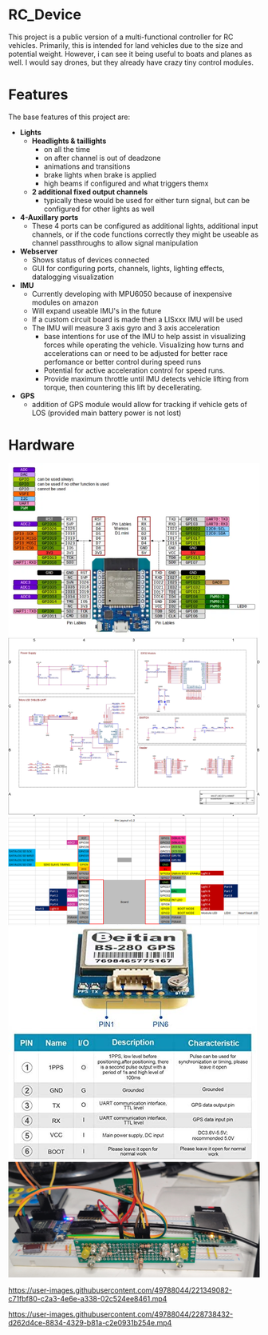 # RC_Device
 This project is a public version of a multi-functional controller for RC vehicles.
 Primarily, this is intended for land vehicles due to the size and potential weight.
 However, i can see it being useful to boats and planes as well. I would say drones,
 but they already have crazy tiny control modules.

 # Features
 The base features of this project are:
 - **Lights**
   - **Headlights & taillights**
     - on all the time
     - on after channel is out of deadzone
     - animations and transitions
     - brake lights when brake is applied
     - high beams if configured and what triggers themx
   - **2 additional fixed output channels**
     - typically these would be used for either turn signal, but can be configured for
       other lights as well
  - **4-Auxillary ports**
    - These 4 ports can be configured as additional lights, additional input channels, or
      if the code functions correctly they might be useable as channel passthroughs to allow
      signal manipulation
 - **Webserver**
   - Shows status of devices connected
   - GUI for configuring ports, channels, lights, lighting effects, datalogging visualization
 - **IMU**
   - Currently developing with MPU6050 because of inexpensive modules on amazon
   - Will expand useable IMU's in the future
   - If a custom circuit board is made then a LISxxx IMU will be used
   - The IMU will measure 3 axis gyro and 3 axis acceleration
     - base intentions for use of the IMU to help assist in visualizing forces while operating
       the vehicle. Visualizing how turns and accelerations can or need to be adjusted for better
       race perfomance or better control during speed runs
     - Potential for active acceleration control for speed runs.
     - Provide maximum throttle until IMU detects vehicle lifting from torque, then countering
       this lift by decellerating.
- **GPS**
  - addition of GPS module would allow for tracking if vehicle gets of LOS (provided main battery power is not lost)

# Hardware
![alt text](https://github.com/Psylenceo/RC_Device/blob/683b829e938ea9c14517846d7e230cc802156c6b/Images/ESp32%20io%20layout.png)
![alt text](https://github.com/Psylenceo/RC_Device/blob/683b829e938ea9c14517846d7e230cc802156c6b/Images/Wemos%20D1%20Schematic.jpeg)
![alt text](https://github.com/Psylenceo/RC_Device/blob/683b829e938ea9c14517846d7e230cc802156c6b/Images/Pin%20layout.png)
![alt text](https://github.com/Psylenceo/RC_Device/blob/683b829e938ea9c14517846d7e230cc802156c6b/Images/BS-280%20GPS%20Pinout.jpg)
![alt text](https://github.com/Psylenceo/RC_Device/blob/main/Images/20230317_110735.jpg)


https://user-images.githubusercontent.com/49788044/221349082-c71fbf80-c2a3-4e6e-a338-02c524ee8461.mp4


https://user-images.githubusercontent.com/49788044/228738432-d262d4ce-8834-4329-b81a-c2e0931b254e.mp4


